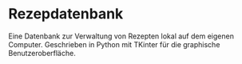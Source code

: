 # Rezepdatenbank
Eine Datenbank zur Verwaltung von Rezepten lokal auf dem eigenen Computer. Geschrieben in Python mit TKinter für die graphische Benutzeroberfläche.
